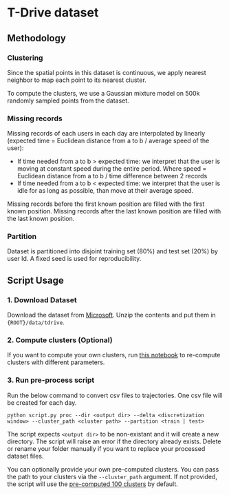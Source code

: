 # T-Drive dataset

## Methodology

### Clustering

Since the spatial points in this dataset is continuous, we apply nearest neighbor to map each point to its nearest cluster.

To compute the clusters, we use a Gaussian mixture model on 500k randomly sampled points from the dataset.

### Missing records

Missing records of each users in each day are interpolated by linearly (expected time = Euclidean distance from a to b / average speed of the user):
- If time needed from a to b > expected time: we interpret that the user is moving at constant speed during the entire period. Where speed = Euclidean distance from a to b / time difference between 2 records
- If time needed from a to b < expected time: we interpret that the user is idle for as long as possible, than move at their average speed.

Missing records before the first known position are filled with the first known position. Missing records after the last known position are filled with the last known position.

### Partition

Dataset is partitioned into disjoint training set (80%) and test set (20%) by user Id. A fixed seed is used for reproducibility.

## Script Usage

### 1. Download Dataset

Download the dataset from [Microsoft](https://www.microsoft.com/en-us/research/publication/t-drive-trajectory-data-sample/). Unzip the contents and put them in `{ROOT}/data/tdrive`.

### 2. Compute clusters (Optional)

If you want to compute your own clusters, run [this notebook](../../../exploratory_analysis/tdrive.ipynb) to re-compute clusters with different parameters.

### 3. Run pre-process script

Run the below command to convert csv files to trajectories. One csv file will be created for each day.

```
python script.py proc --dir <output dir> --delta <discretization window> --cluster_path <cluster path> --partition <train | test>
```

The script expects `<output dir>` to be non-existant and it will create a new directory. The script will raise an error if the directory already exists. Delete or rename your folder manually if you want to replace your processed dataset files.

You can optionally provide your own pre-computed clusters. You can pass the path to your clusters via the `--cluster_path` argument. If not provided, the script will use the [pre-computed 100 clusters](../../../exploratory_analysis/tdrive_mog100.npy) by default.